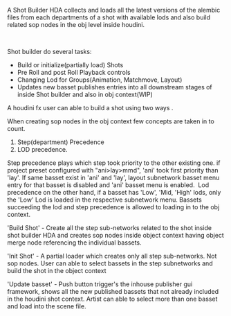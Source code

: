 
A Shot Builder HDA collects and loads all the latest versions of the alembic files from each departments of a shot with available lods and also build related sop nodes in the obj level inside houdini. 

 

Shot builder do several tasks:

- Build or initialize(partially load) Shots 
- Pre Roll and post Roll Playback controls
- Changing Lod for Groups(Animation, Matchmove, Layout)
- Updates new basset publishes entries into all downstream stages of inside Shot builder and also in obj context(WIP)
 

A houdini fx user can able to build a shot using two ways . 

When creating sop nodes in the obj context few concepts are taken in to count. 

1. Step(department) Precedence
2. LOD precedence.  

Step precedence plays which step took priority to the other existing one. if project preset configured with "ani>lay>mmd", 'ani' took first priority than 'lay'. If same basset exist in 'ani' and 'lay', layout subnetwork basset menu entry for that basset is disabled and 'ani' basset menu is enabled.  Lod precedence on the other hand, if a basset has 'Low', 'Mid, 'High' lods, only the 'Low' Lod is loaded in the respective 
subnetwork menu. Bassets succeeding the lod and step precedence is allowed to loading in to the obj context.

'Build Shot' 
    - Create all the step sub-networks related to the shot inside shot builder HDA and creates sop nodes inside object context having object merge node referencing the individual bassets. 

'Init Shot'
    - A partial loader which creates only all step sub-networks. Not sop nodes. User can able to select bassets in the step subnetworks and build the shot in the object context

'Update basset'
    - Push button trigger's the inhouse publisher gui framework, shows all the new published bassets that not already included in the houdini shot context. Artist can able to select more than one basset and load into the scene file.


